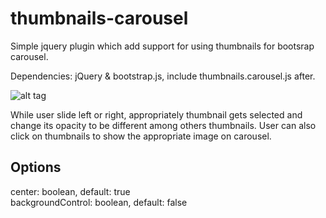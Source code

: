 thumbnails-carousel
===================
Simple jquery plugin which add support for using thumbnails for bootsrap carousel.

Dependencies: jQuery & bootstrap.js, include thumbnails.carousel.js after.

![alt tag](http://s27.postimg.org/f9hvevmpv/thumb_carousel1.png)

While user slide left or right, appropriately thumbnail gets selected and change its opacity to be different among others thumbnails. User can also click on thumbnails to show the appropriate image on carousel.

<h2>Options</h2>
  center: boolean, default: true<br>
  backgroundControl: boolean, default: false<br>
